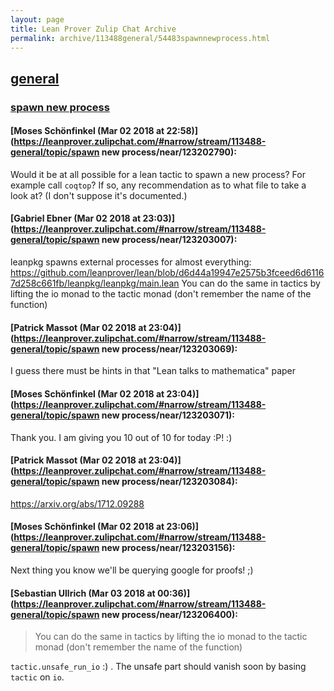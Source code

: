 ```yaml
---
layout: page
title: Lean Prover Zulip Chat Archive 
permalink: archive/113488general/54483spawnnewprocess.html
---
```


## [general](index.html)
### [spawn new process](54483spawnnewprocess.html)

#### [Moses Schönfinkel (Mar 02 2018 at 22:58)](https://leanprover.zulipchat.com/#narrow/stream/113488-general/topic/spawn new process/near/123202790):
Would it be at all possible for a lean tactic to spawn a new process? For example call `coqtop`? If so, any recommendation as to what file to take a look at? (I don't suppose it's documented.)

#### [Gabriel Ebner (Mar 02 2018 at 23:03)](https://leanprover.zulipchat.com/#narrow/stream/113488-general/topic/spawn new process/near/123203007):
leanpkg spawns external processes for almost everything: https://github.com/leanprover/lean/blob/d6d44a19947e2575b3fceed6d61167d258c661fb/leanpkg/leanpkg/main.lean
You can do the same in tactics by lifting the io monad to the tactic monad (don't remember the name of the function)

#### [Patrick Massot (Mar 02 2018 at 23:04)](https://leanprover.zulipchat.com/#narrow/stream/113488-general/topic/spawn new process/near/123203069):
I guess there must be hints in that "Lean talks to mathematica" paper

#### [Moses Schönfinkel (Mar 02 2018 at 23:04)](https://leanprover.zulipchat.com/#narrow/stream/113488-general/topic/spawn new process/near/123203071):
Thank you. I am giving you 10 out of 10 for today :P! :)

#### [Patrick Massot (Mar 02 2018 at 23:04)](https://leanprover.zulipchat.com/#narrow/stream/113488-general/topic/spawn new process/near/123203084):
https://arxiv.org/abs/1712.09288

#### [Moses Schönfinkel (Mar 02 2018 at 23:06)](https://leanprover.zulipchat.com/#narrow/stream/113488-general/topic/spawn new process/near/123203156):
Next thing you know we'll be querying google for proofs! ;)

#### [Sebastian Ullrich (Mar 03 2018 at 00:36)](https://leanprover.zulipchat.com/#narrow/stream/113488-general/topic/spawn new process/near/123206400):
> You can do the same in tactics by lifting the io monad to the tactic monad (don't remember the name of the function)

`tactic.unsafe_run_io` :) .  The unsafe part should vanish soon by basing `tactic` on `io`.

